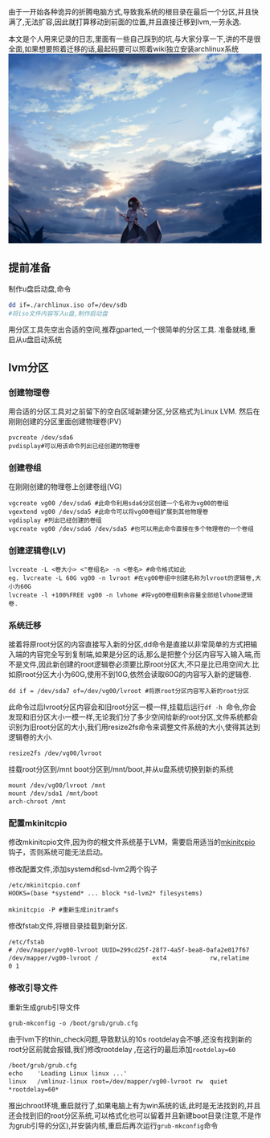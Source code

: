 由于一开始各种诡异的折腾电脑方式,导致我系统的根目录在最后一个分区,并且快满了,无法扩容,因此就打算移动到前面的位置,并且直接迁移到lvm,一劳永逸.

本文是个人用来记录的日志,里面有一些自己踩到的坑,与大家分享一下,讲的不是很全面,如果想要照着迁移的话,最起码要可以照着wiki独立安装archlinux系统
![ ](/img/56866134_p0.jpg)

## 提前准备
制作u盘启动盘,命令

```bash
dd if=./archlinux.iso of=/dev/sdb
#将iso文件内容写入u盘,制作启动盘
```
用分区工具先空出合适的空间,推荐gparted,一个很简单的分区工具.
准备就绪,重启从u盘启动系统
## lvm分区
### 创建物理卷
用合适的分区工具对之前留下的空白区域新建分区,分区格式为Linux LVM.
然后在刚刚创建的分区里面创建物理卷(PV)

```shell
pvcreate /dev/sda6 
pvdisplay#可以用该命令列出已经创建的物理卷
```
### 创建卷组
在刚刚创建的物理卷上创建卷组(VG)

```shell
vgcreate vg00 /dev/sda6 #此命令利用sda6分区创建一个名称为vg00的卷组
vgextend vg00 /dev/sda5 #此命令可以将vg00卷组扩展到其他物理卷
vgdisplay #列出已经创建的卷组
vgcreate vg00 /dev/sda6 /dev/sda5 #也可以用此命令直接在多个物理卷的一个卷组
```

### 创建逻辑卷(LV)

```shell
lvcreate -L <卷大小> <"卷组名> -n <卷名> #命令格式如此
eg. lvcreate -L 60G vg00 -n lvroot #在vg00卷组中创建名称为lvroot的逻辑卷,大小为60G
lvcreate -l +100%FREE vg00 -n lvhome #将vg00卷组剩余容量全部给lvhome逻辑卷.
```
### 系统迁移
接着将原root分区的内容直接写入新的分区,dd命令是直接以非常简单的方式把输入端的内容完全写到复制端,如果是分区的话,那么是把整个分区内容写入输入端,而不是文件,因此新创建的root逻辑卷必须要比原root分区大,不只是比已用空间大.比如原root分区大小为60G,使用不到10G,依然会读取60G的内容写入新的逻辑卷.

```shell
dd if = /dev/sda7 of=/dev/vg00/lvroot #将原root分区内容写入新的root分区
```

此命令过后lvroot分区内容会和旧root分区一模一样,挂载后运行``df -h ``命令,你会发现和旧分区大小一模一样,无论我们分了多少空间给新的root分区,文件系统都会识别为旧root分区的大小,我们用resize2fs命令来调整文件系统的大小,使得其达到逻辑卷的大小.

```shell
resize2fs /dev/vg00/lvroot
```

挂载root分区到/mnt boot分区到/mnt/boot,并从u盘系统切换到新的系统

```shell
mount /dev/vg00/lvroot /mnt
mount /dev/sda1 /mnt/boot
arch-chroot /mnt
```
### 配置mkinitcpio
修改mkinitcpio文件,因为你的根文件系统基于LVM，需要启用适当的[mkinitcpio](https://wiki.archlinux.org/index.php/Mkinitcpio)钩子，否则系统可能无法启动。

修改配置文件,添加systemd和sd-lvm2两个钩子

```shell
/etc/mkinitcpio.conf
HOOKS=(base *systemd* ... block *sd-lvm2* filesystems)

mkinitcpio -P #重新生成initramfs
```

修改fstab文件,将根目录挂载到新分区.

```shell
/etc/fstab
# /dev/mapper/vg00-lvroot UUID=299cd25f-28f7-4a5f-bea8-0afa2e017f67
/dev/mapper/vg00-lvroot /               ext4            rw,relatime     0 1
```
### 修改引导文件
重新生成grub引导文件

```shell
grub-mkconfig -o /boot/grub/grub.cfg
```

由于lvm下的thin_check问题,导致默认的10s rootdelay会不够,还没有找到新的root分区前就会报错,我们修改rootdelay ,在这行的最后添加``rootdelay=60``

```shell
/boot/grub/grub.cfg
echo    'Loading Linux linux ...'
linux   /vmlinuz-linux root=/dev/mapper/vg00-lvroot rw  quiet *rootdelay=60*
```
推出chroot环境,重启就行了,如果电脑上有为win系统的话,此时是无法找到的,并且还会找到旧的root分区系统,可以格式化也可以留着并且新建boot目录(注意,不是作为grub引导的分区),并安装内核,重启后再次运行``grub-mkconfig``命令

[^1]: https://wiki.archlinux.org/index.php/LVM
